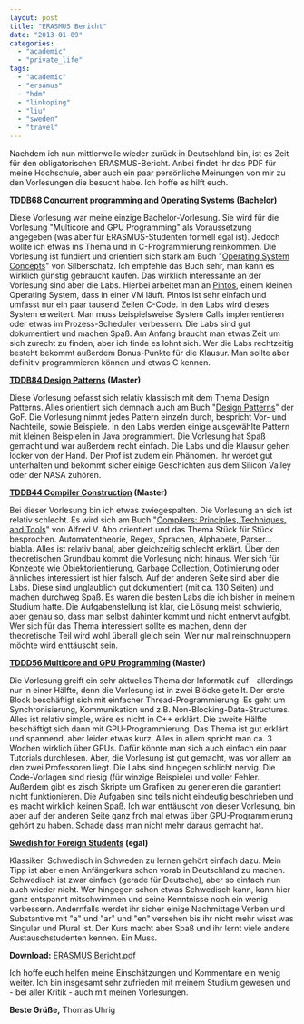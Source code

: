 ```yaml
---
layout: post
title: "ERASMUS Bericht"
date: "2013-01-09"
categories: 
  - "academic"
  - "private_life"
tags: 
  - "academic"
  - "ersamus"
  - "hdm"
  - "linkoping"
  - "liu"
  - "sweden"
  - "travel"
---
```


Nachdem ich nun mittlerweile wieder zurück in Deutschland bin, ist es Zeit für den obligatorischen ERASMUS-Bericht. Anbei findet ihr das PDF für meine Hochschule, aber auch ein paar persönliche Meinungen von mir zu den Vorlesungen die besucht habe. Ich hoffe es hilft euch.

**[TDDB68 Concurrent programming and Operating Systems](http://www.ida.liu.se/~TDDB68/) (Bachelor)**

Diese Vorlesung war meine einzige Bachelor-Vorlesung. Sie wird für die Vorlesung "Multicore and GPU Programming" als Voraussetzung angegeben (was aber für ERASMUS-Studenten formell egal ist). Jedoch wollte ich etwas ins Thema und in C-Programmierung reinkommen. Die Vorlesung ist fundiert und orientiert sich stark am Buch "[Operating System Concepts](http://www.amazon.de/Operating-System-Concepts-Abraham-Silberschatz/dp/0470233990/ref=sr_1_1?ie=UTF8&qid=1357726362&sr=8-1)" von Silberschatz. Ich empfehle das Buch sehr, man kann es wirklich günstig gebraucht kaufen. Das wirklich interessante an der Vorlesung sind aber die Labs. Hierbei arbeitet man an [Pintos](http://en.wikipedia.org/wiki/Pintos), einem kleinen Operating System, dass in einer VM läuft. Pintos ist sehr einfach und umfasst nur ein paar tausend Zeilen C-Code. In den Labs wird dieses System erweitert. Man muss beispielsweise System Calls implementieren oder etwas im Prozess-Scheduler verbessern. Die Labs sind gut dokumentiert und machen Spaß. Am Anfang braucht man etwas Zeit um sich zurecht zu finden, aber ich finde es lohnt sich. Wer die Labs rechtzeitig besteht bekommt außerdem Bonus-Punkte für die Klausur. Man sollte aber definitiv programmieren können und etwas C kennen.

**[TDDB84 Design Patterns](http://www.ida.liu.se/~TDDB84/) (Master)**

Diese Vorlesung befasst sich relativ klassisch mit dem Thema Design Patterns. Alles orientiert sich demnach auch am Buch "[Design Patterns](http://www.amazon.de/Patterns-Elements-Reusable-Object-Oriented-Software/dp/0201633612/ref=sr_1_1?ie=UTF8&qid=1357726503&sr=8-1)" der GoF. Die Vorlesung nimmt jedes Pattern einzeln durch, bespricht Vor- und Nachteile, sowie Beispiele. In den Labs werden einige ausgewählte Pattern mit kleinen Beispielen in Java programmiert. Die Vorlesung hat Spaß gemacht und war außerdem recht einfach. Die Labs und die Klausur gehen locker von der Hand. Der Prof ist zudem ein Phänomen. Ihr werdet gut unterhalten und bekommt sicher einige Geschichten aus dem Silicon Valley oder der NASA zuhören.

**[TDDB44 Compiler Construction](http://www.ida.liu.se/~TDDB44/) (Master)**

Bei dieser Vorlesung bin ich etwas zwiegespalten. Die Vorlesung an sich ist relativ schlecht. Es wird sich am Buch "[Compilers: Principles, Techniques, and Tools](http://www.amazon.de/Compilers-Principles-Techniques-Alfred-Aho/dp/0321491696/ref=sr_1_1?ie=UTF8&qid=1357726583&sr=8-1)" von Alfred V. Aho orientiert und das Thema Stück für Stück besprochen. Automatentheorie, Regex, Sprachen, Alphabete, Parser... blabla. Alles ist relativ banal, aber gleichzeitig schlecht erklärt. Über den theoretischen Grundbau kommt die Vorlesung nicht hinaus. Wer sich für Konzepte wie Objektorientierung, Garbage Collection, Optimierung oder ähnliches interessiert ist hier falsch. Auf der anderen Seite sind aber die Labs. Diese sind unglaublich gut dokumentiert (mit ca. 130 Seiten) und machen durchweg Spaß. Es waren die besten Labs die ich bisher in meinem Studium hatte. Die Aufgabenstellung ist klar, die Lösung meist schwierig, aber genau so, dass man selbst dahinter kommt und nicht entnervt aufgibt. Wer sich für das Thema interessiert sollte es machen, denn der theoretische Teil wird wohl überall gleich sein. Wer nur mal reinschnuppern möchte wird enttäuscht sein.

**[TDDD56 Multicore and GPU Programming](http://www.ida.liu.se/~TDDD56/) (Master)**

Die Vorlesung greift ein sehr aktuelles Thema der Informatik auf - allerdings nur in einer Hälfte, denn die Vorlesung ist in zwei Blöcke geteilt. Der erste Block beschäftigt sich mit einfacher Thread-Programmierung. Es geht um Synchronisierung, Kommunikation und z.B. Non-Blocking-Data-Structures. Alles ist relativ simple, wäre es nicht in C++ erklärt. Die zweite Hälfte beschäftigt sich dann mit GPU-Programmierung. Das Thema ist gut erklärt und spannend, aber leider etwas kurz. Alles in allem spricht man ca. 3 Wochen wirklich über GPUs. Dafür könnte man sich auch einfach ein paar Tutorials durchlesen. Aber, die Vorlesung ist gut gemacht, was vor allem an den zwei Professoren liegt. Die Labs sind hingegen schlicht nervig. Die Code-Vorlagen sind riesig (für winzige Beispiele) und voller Fehler. Außerdem gibt es zisch Skripte um Grafiken zu generieren die garantiert nicht funktionieren. Die Aufgaben sind teils nicht eindeutig beschrieben und es macht wirklich keinen Spaß. Ich war enttäuscht von dieser Vorlesung, bin aber auf der anderen Seite ganz froh mal etwas über GPU-Programmierung gehört zu haben. Schade dass man nicht mehr daraus gemacht hat.

**[Swedish for Foreign Students](http://www.liu.se/ikk/svenska-for-utlandska-studenter/?l=en) (egal)**

Klassiker. Schwedisch in Schweden zu lernen gehört einfach dazu. Mein Tipp ist aber einen Anfängerkurs schon vorab in Deutschland zu machen. Schwedisch ist zwar einfach (gerade für Deutsche), aber so einfach nun auch wieder nicht. Wer hingegen schon etwas Schwedisch kann, kann hier ganz entspannt mitschwimmen und seine Kenntnisse noch ein wenig verbessern. Andernfalls werdet ihr sicher einige Nachmittage Verben und Substantive mit "a" und "ar" und "en" versehen bis ihr nicht mehr wisst was Singular und Plural ist. Der Kurs macht aber Spaß und ihr lernt viele andere Austauschstudenten kennen. Ein Muss.

**Download:** [ERASMUS Bericht.pdf](http://tuhrig.de/wp-content/uploads/ERASMUS-Bericht.pdf)

Ich hoffe euch helfen meine Einschätzungen und Kommentare ein wenig weiter. Ich bin insgesamt sehr zufrieden mit meinem Studium gewesen und - bei aller Kritik - auch mit meinen Vorlesungen.

**Beste Grüße,** Thomas Uhrig
